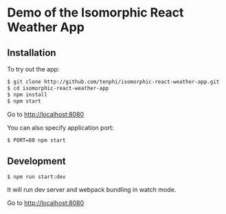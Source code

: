 # Demo of the Isomorphic React Weather App

## Installation

To try out the app:

```bash
$ git clone http://github.com/tenphi/isomorphic-react-weather-app.git
$ cd isomorphic-react-weather-app
$ npm install
$ npm start
```

Go to [http://localhost:8080](http://localhost:8080)

You can also specify application port:

```
$ PORT=80 npm start
```

## Development

```
$ npm run start:dev
```

It will run dev server and webpack bundling in watch mode.

Go to [http://localhost:8080](http://localhost:8080)
